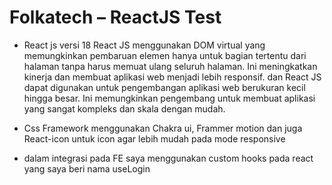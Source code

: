 # Folkatech – ReactJS Test

- React js versi 18
  React JS menggunakan DOM virtual yang memungkinkan pembaruan elemen hanya untuk bagian tertentu dari halaman tanpa harus memuat ulang seluruh halaman. Ini meningkatkan kinerja dan membuat aplikasi web menjadi lebih responsif. dan React JS dapat digunakan untuk pengembangan aplikasi web berukuran kecil hingga besar. Ini memungkinkan pengembang untuk membuat aplikasi yang sangat kompleks dan skala dengan mudah.

- Css Framework menggunakan Chakra ui, Frammer motion dan juga       React-icon untuk icon agar lebih mudah pada mode responsive

- dalam integrasi pada FE saya menggunakan custom hooks pada react yang saya beri nama useLogin




